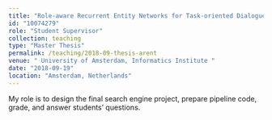 ```yaml
---
title: "Role-aware Recurrent Entity Networks for Task-oriented Dialogue Systems (Arent Stienstra)"
id: "10074279"
role: "Student Supervisor"
collection: teaching
type: "Master Thesis"
permalink: /teaching/2018-09-thesis-arent
venue: " University of Amsterdam, Informatics Institute "
date: "2018-09-19"
location: "Amsterdam, Netherlands"
---
```


My role is to design the final search engine project, prepare pipeline code, grade, and answer students’ questions.